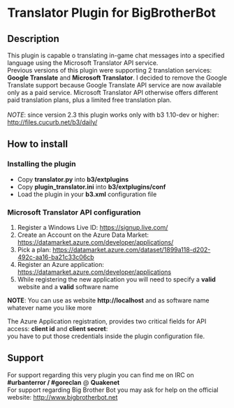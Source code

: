 Translator Plugin for BigBrotherBot
===================================

## Description

This plugin is capable o translating in-game chat messages into a specified language using the Microsoft Translator API service.<br> 
Previous versions of this plugin were supporting 2 translation services: **Google Translate** and **Microsoft Translator**. I decided to remove the Google Translate support because Google Translate API service are now available only as a paid service. Microsoft Translator API otherwise offers different paid translation plans, plus a limited free translation plan.<br /> <br />
*NOTE*: since version 2.3 this plugin works only with b3 1.10-dev or higher: http://files.cucurb.net/b3/daily/

## How to install

### Installing the plugin

* Copy **translator.py** into **b3/extplugins**
* Copy **plugin_translator.ini** into **b3/extplugins/conf**
* Load the plugin in your **b3.xml** configuration file

### Microsoft Translator API configuration

1. Register a Windows Live ID: https://signup.live.com/
2. Create an Account on the Azure Data Market: https://datamarket.azure.com/developer/applications/
3. Pick a plan: https://datamarket.azure.com/dataset/1899a118-d202-492c-aa16-ba21c33c06cb
4. Register an Azure application: https://datamarket.azure.com/developer/applications
5. While registering the new application you will need to specify a **valid** website and a **valid** software name

**NOTE**: You can use as website **http://localhost** and as software name whatever name you like more

The Azure Application registration, provides two critical fields for API access: **client id** and **client secret**:<br>
you have to put those credentials inside the plugin configuration file.

## Support

For support regarding this very plugin you can find me on IRC on **#urbanterror / #goreclan** @ **Quakenet**<br>
For support regarding Big Brother Bot you may ask for help on the official website: http://www.bigbrotherbot.net